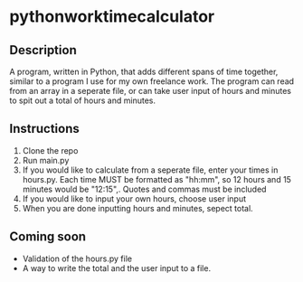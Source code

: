 # pythonworktimecalculator

## Description
A program, written in Python, that adds different spans of time together, similar to a program I use for my own freelance work. The program can read from an array in a seperate file, or can take user input of hours and minutes to spit out a total of hours and minutes. 

## Instructions
1. Clone the repo
2. Run main.py
3. If you would like to calculate from a seperate file, enter your times in hours.py. Each time MUST be formatted as "hh:mm", so 12 hours and 15 minutes would be "12:15",.  Quotes and commas must be included
4. If you would like to input your own hours, choose user input
5. When you are done inputting hours and minutes, sepect total. 

## Coming soon
- Validation of the hours.py file
- A way to write the total and the user input to a file. 
